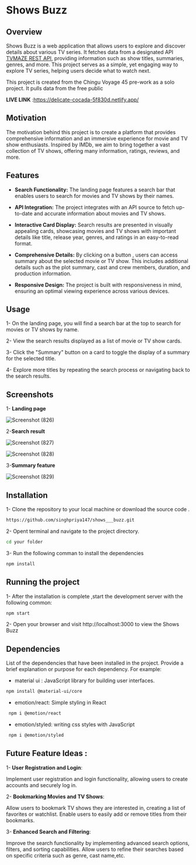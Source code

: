 # Shows Buzz
## Overview

Shows Buzz is a web application that allows users to explore and discover details about various TV series. It fetches data from a designated API  <a href="https://www.tvmaze.com/api">TVMAZE REST API</a>, providing information such as show titles, summaries, genres, and more. This project serves as a simple, yet engaging way to explore TV series, helping users decide what to watch next.

This project is created from the Chingu Voyage 45 pre-work as a solo project. It pulls data from the free public

**LIVE LINK** :<a href="https://delicate-cocada-5f830d.netlify.app/">https://delicate-cocada-5f830d.netlify.app/</a>
## Motivation 
The motivation behind this project is to create a platform that provides comprehensive information and an immersive experience for movie and TV show enthusiasts. Inspired by IMDb, we aim to bring together a vast collection of TV shows, offering many information, ratings, reviews, and more.
## Features
 * **Search Functionality:** The landing page features a search bar that enables users to search for movies and TV shows by their names.

* **API Integration:** The project integrates with an API source to fetch up-to-date and accurate information about movies and TV shows.

* **Interactive Card Display:**     Search results are presented in visually appealing cards, showcasing movies and TV shows with  important details like title, release year, genres, and ratings in an easy-to-read format.

* **Comprehensive Details:** By clicking on a button , users can access summary about the selected movie or TV show. This includes additional details such as the plot summary, cast and crew members, duration, and production information.

* **Responsive Design:** The project is built with responsiveness in mind, ensuring an optimal viewing experience across various devices.
 
## Usage
1- On the landing page, you will find a search bar at the top to search for movies or TV shows by name.

2- View the search results displayed as a list of movie or TV show cards.

3- Click the "Summary" button on a card to toggle the display of a summary for the selected title.

4- Explore more titles by repeating the search process or navigating back to the search results.

## Screenshots
1- **Landing page**

![Screenshot (826)](https://github.com/singhpriya147/shows___buzz/assets/72970648/e81a3957-f76b-4b91-af6f-2dea6be721b5)

2-**Search result**

![Screenshot (827)](https://github.com/singhpriya147/shows___buzz/assets/72970648/7962c133-5c76-4589-a612-c534d81b11ee)

![Screenshot (828)](https://github.com/singhpriya147/shows___buzz/assets/72970648/60ffd24a-60ae-4e40-b7c6-37a12c03a824)

3-**Summary feature**

![Screenshot (829)](https://github.com/singhpriya147/shows___buzz/assets/72970648/17a8ed75-6e5b-4d68-b45a-a7c2ee1b1061)


## Installation 

1- Clone the repository to your local machine or download the source code .

```bash
https://github.com/singhpriya147/shows___buzz.git
```

2- Opent terminal and navigate to the project directory.

```bash
cd your folder
```
3- Run the following comman to install the dependencies

```bash
npm install
```
## Running the project 

1- After the installation is complete ,start the development server with the following common:
```bash
npm start
```

2- Open your browser and visit http://localhost:3000 to view the Shows Buzz



## Dependencies 
List  of the  dependencies that have been installed in the project. Provide a brief explanation or purpose for each dependency. For example:

* material ui : JavaScript library for building user interfaces.
```bash
npm install @material-ui/core

```
* emotion/react: Simple styling in React 
```bash
 npm i @emotion/react
```
* emotion/styled: writing css styles with JavaScript
```bash
 npm i @emotion/styled
```

## Future Feature Ideas :
1- **User Registration and Login**:

Implement user registration and login functionality, allowing users to create accounts and securely log in.
    
2- **Bookmarking Movies and TV Shows**:

 Allow users to bookmark  TV shows they are interested in, creating a list of favorites or watchlist.
 Enable users to easily add or remove titles from their bookmarks.
 
3- **Enhanced Search and Filtering**:

 Improve the search functionality by implementing advanced search options, filters, and sorting capabilities.
 Allow users to refine their searches based on specific criteria such as genre, cast name,etc.

